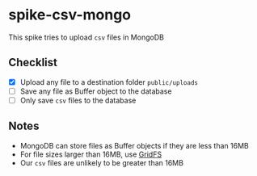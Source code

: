 # spike-csv-mongo

This spike tries to upload `csv` files in MongoDB

## Checklist

- [x] Upload any file to a destination folder `public/uploads`
- [ ] Save any file as Buffer object to the database
- [ ] Only save `csv` files to the database

## Notes

- MongoDB can store files as Buffer objects if they are less than 16MB
- For file sizes larger than 16MB, use [GridFS](https://docs.mongodb.com/manual/core/gridfs/)
- Our `csv` files are unlikely to be greater than 16MB
